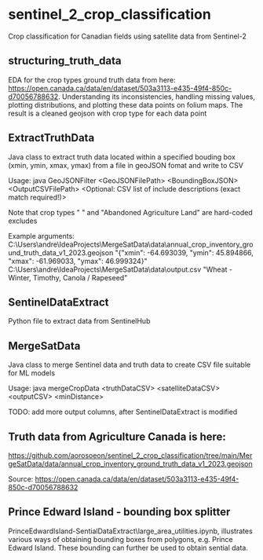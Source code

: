 # sentinel_2_crop_classification
Crop classification for Canadian fields using satellite data from Sentinel-2

## structuring_truth_data
EDA for the crop types ground truth data from here: https://open.canada.ca/data/en/dataset/503a3113-e435-49f4-850c-d70056788632. Understanding its inconsistencies, handling missing values, plotting distributions, and plotting these data points on folium maps. The result is a cleaned geojson with crop type for each data point

## ExtractTruthData
Java class to extract truth data located within a specified bouding box (xmin, ymin, xmax, ymax) from a file in geoJSON fomat and write to CSV

Usage: java GeoJSONFilter \<GeoJSONFilePath\> \<BoundingBoxJSON\> \<OutputCSVFilePath\> \<Optional: CSV list of include descriptions (exact match required!)\>

Note that crop types " " and "Abandoned Agriculture Land" are hard-coded excludes

Example arguments:
C:\Users\andre\IdeaProjects\MergeSatData\data\annual_crop_inventory_ground_truth_data_v1_2023.geojson "{\"xmin\": -64.693039, \"ymin\": 45.894866, \"xmax\": -61.969033, \"ymax\": 46.999324}" C:\Users\andre\IdeaProjects\MergeSatData\data\output.csv "Wheat - Winter, Timothy, Canola / Rapeseed"

## SentinelDataExtract
Python file to extract data from SentinelHub

## MergeSatData
Java class to merge Sentinel data and truth data to create CSV file suitable for ML models 

Usage: java mergeCropData \<truthDataCSV\> \<satelliteDataCSV\> \<outputCSV\> \<minDistance\>

TODO: add more output columns, after SentinelDataExtract is modified

## Truth data from Agriculture Canada is here:
https://github.com/aorosoeon/sentinel_2_crop_classification/tree/main/MergeSatData/data/annual_crop_inventory_ground_truth_data_v1_2023.geojson

Source: https://open.canada.ca/data/en/dataset/503a3113-e435-49f4-850c-d70056788632

## Prince Edward Island - bounding box splitter

PrinceEdwardIsland-SentialDataExtract\large_area_utilities.ipynb, illustrates various ways of obtaining bounding boxes from polygons, e.g. Prince Edward Island.
These bounding can further be used to obtain sential data.